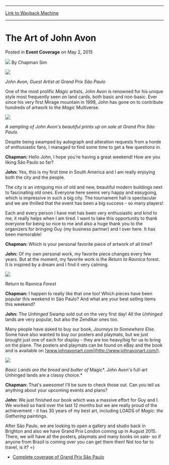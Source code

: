 
---
[Link to Wayback Machine](https://web.archive.org/web/20150509195137/http://magic.wizards.com/en/events/coverage/gpsao15/art-of-john-2015-05-02)

[_metadata_:author]:- "Chapman Sim"
[_metadata_:description]:- "John Avon, Guest Artist at Grand Prix São Paulo  One of the most prolific Magic artists, John Avon is renowned for his unique style most frequently seen on land cards, both basic and non-basic. Ever since his very first Mirage mountain in 1998, John has gone on to contribute hundreds of artwork to the Magic Multiverse."
[_metadata_:generator]:- "Drupal 7 (http://drupal.org)"
[_metadata_:node]:- "382226"
[_metadata_:publish_date]:- "2015-05-02"
[_metadata_:source]:- "div-main-content"
[_metadata_:title]:- "The Art of John Avon"
[_metadata_:wayback_capture_timestamp]:- "2015-05-09 19:51:37"
[_metadata_:wayback_raw_url]:- "https://web.archive.org/web/20150509195137id_/http://magic.wizards.com/en/events/coverage/gpsao15/art-of-john-2015-05-02"
[_metadata_:wayback_url]:- "http://magic.wizards.com/en/events/coverage/gpsao15/art-of-john-2015-05-02"
---


The Art of John Avon
====================



 Posted in **Event Coverage**
 on May 2, 2015 






![](https://media.magic.wizards.com/styles/auth_small/public/images/person/chapman_icon_0.jpg)
By Chapman Sim












**![](https://media.wizards.com/2015/events/gpsao15/John-Avon-Signing.jpg)**
  
*John Avon, Guest Artist at Grand Prix São Paulo*




 One of the most prolific *Magic* artists, John Avon is renowned for his unique style most frequently seen on land cards, both basic and non-basic. Ever since his very first Mirage mountain in 1998, John has gone on to contribute hundreds of artwork to the *Magic* Multiverse.




**![](https://media.wizards.com/2015/events/gpsao15/John-Avon-Art.jpg)**
  
*A sampling of John Avon's beautiful prints up on sale at Grand Prix São Paulo.*



Despite being swamped by autograph and alteration requests from a horde of enthusiastic fans, I managed to find some time to get a few questions in.



**Chapman:** Hello John, I hope you're having a great weekend! How are you liking São Paulo so far?




**John:** Yes, this is my first time in South America and I am really enjoying both the city and the people.



The city is an intriguing mix of old and new, beautiful modern buildings next to fascinating old ones. Everyone here seems very happy and easygoing, which is impressive in such a big city. The tournament hall is spectacular and we are thrilled that the event has been a big success - so many players!


Each and every person I have met has been very enthusiastic and kind to me, it really helps when I am tired. I want to take this opportunity to thank everyone for being so nice to me and also a huge thank you to the organizers for bringing Guy (my business partner) and I over here. It has been memorable!



**Chapman:** Which is your personal favorite piece of artwork of all time?




**John:** Of my own personal work, my favorite piece changes every few years. But at the moment, my favorite work is the *Return to Ravnica* forest. It is inspired by a dream and I find it very calming.




**![](https://media.wizards.com/2015/events/gpsao15/John-Avon-RTR-Forest.jpg)**
  
Return to Ravnica *Forest*




**Chapman:** I happen to really like that one too! Which pieces have been popular this weekend in São Paulo? And what are your best selling items this weekend?




**John:** The *Unhinged* Swamp sold out on the very first day! All the *Unhinged* lands are very popular, but also the Zendikar ones too.




 Many people have asked to buy our book, *Journeys to Somewhere Else*. Some have also wanted to buy our posters and playmats, but we just brought just one of each for display - they are too heavy/big for us to bring on the plane. The posters and playmats can be found on eBay and the book and is available on [www.johnavonart.com](http://www.johnavonart.com/).




**![](https://media.wizards.com/2015/events/gpsao15/John-Avon-Unhinged.jpg)**
  
*Basic Lands are the bread and butter of* Magic*. John Avon's full-art Unhinged lands are a classy choice.*




**Chapman:** That's awesome! I'll be sure to check those out. Can you tell us anything about your upcoming events and plans?




**John:** We just finished our book which was a massive effort for Guy and I. We worked so hard over the last 12 months but we are really proud of the achievement - it has 30 years of my best art, including LOADS of *Magic: the Gathering* paintings.



After São Paulo, we are looking to open a gallery and studio back in Brighton and also we have Grand Prix London coming up in August 2015. There, we will have all the posters, playmats and many books on sale- so if anyone from Brazil is coming over you can get them then! Not too far to travel, is it? =)


* [Complete coverage of Grand Prix São Paulo](/node/380926)






